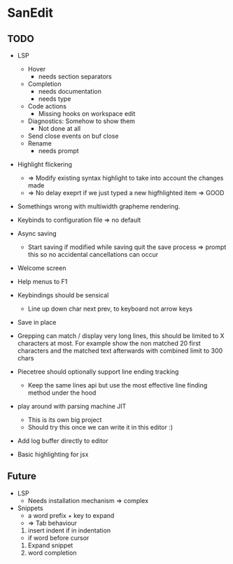 # SanEdit

## TODO

* LSP
    - Hover
        - needs section separators
    - Completion
        - needs documentation
        - needs type
    - Code actions
        - Missing hooks on workspace edit
    - Diagnostics: Somehow to show them
        - Not done at all
    - Send close events on buf close
    - Rename
        - needs prompt


* Highlight flickering
    - => Modify existing syntax highlight to take into account the changes made
    - => No delay exeprt if we just typed a new higfhlighted item => GOOD

* Somethings wrong with multiwidth grapheme rendering.
* Keybinds to configuration file => no default
* Async saving
    - Start saving if modified while saving quit the save process => prompt this so no accidental cancellations can occur
* Welcome screen
* Help menus to F1

* Keybindings should be sensical
    * Line up down char next prev, to keyboard not arrow keys
* Save in place

* Grepping can match / display very long lines, this should be limited to X
  characters at most. For example show the non matched 20 first characters and the
  matched text afterwards with combined limit to 300 chars

* Piecetree should optionally support line ending tracking
    - Keep the same lines api but use the most effective line finding method under the hood

* play around with parsing machine JIT
    - This is its own big project
    - Should try this once we can write it in this editor :)

* Add log buffer directly to editor

* Basic highlighting for jsx


## Future

* LSP
    * Needs installation mechanism => complex
* Snippets
    - a word prefix + key to expand 
    - => Tab behaviour 
    1. insert indent if in indentation
    - if word before cursor
    1. Expand snippet
    2. word completion

